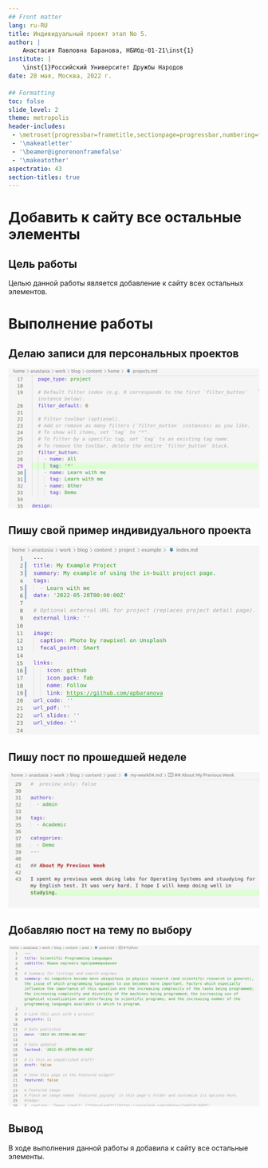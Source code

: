 ```yaml
---
## Front matter
lang: ru-RU
title: Индивидуальный проект этап No 5.
author: |
    Анастасия Павловна Баранова, НБИбд-01-21\inst{1}
institute: |
	\inst{1}Российский Университет Дружбы Народов
date: 28 мая, Москва, 2022 г.

## Formatting
toc: false
slide_level: 2
theme: metropolis
header-includes: 
 - \metroset{progressbar=frametitle,sectionpage=progressbar,numbering=fraction}
 - '\makeatletter'
 - '\beamer@ignorenonframefalse'
 - '\makeatother'
aspectratio: 43
section-titles: true
---
```


# Добавить к сайту все остальные элементы

## Цель работы

Целью данной работы является добавление к сайту всех остальных элементов.

# Выполнение работы

## Делаю записи для персональных проектов

![Делаю записи для персональных проектов](../report/image/ip05_1.png)


## Пишу свой пример индивидуального проекта

![Пишу свой пример индивидуального проекта](../report/image/ip05_2.png)


## Пишу пост по прошедшей неделе

![Пишу пост по прошедшей неделе](../report/image/ip05_3.png)


## Добавляю пост на тему по выбору

![Добавляю пост на тему по выбору](../report/image/ip05_4.png)

## Вывод

В ходе выполнения данной работы я добавила к сайту все остальные элементы.